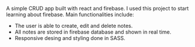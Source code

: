 A simple CRUD app built with react and firebase. I used this project to start learning about firebase.
Main functionalities include:
- The user is able to create, edit and delete notes.
- All notes are stored in firebase database and shown in real time.
- Responsive desing and styling done in SASS.
